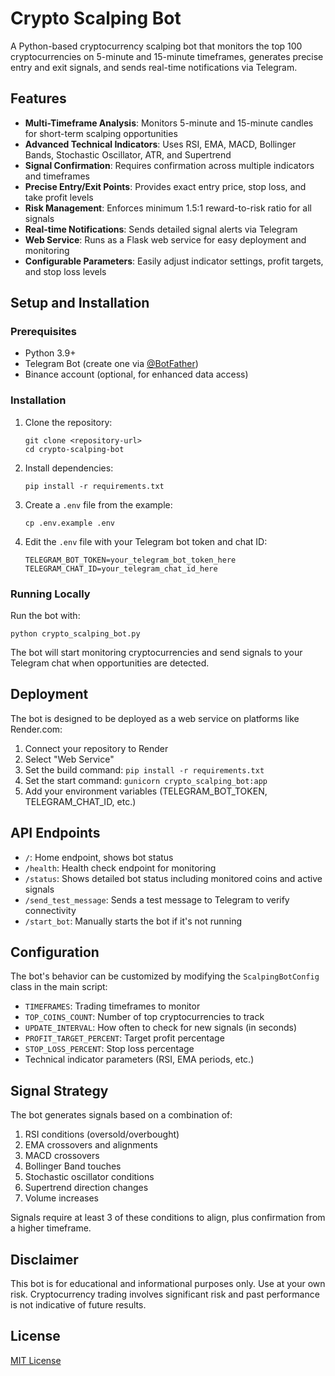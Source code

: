 # Crypto Scalping Bot

A Python-based cryptocurrency scalping bot that monitors the top 100 cryptocurrencies on 5-minute and 15-minute timeframes, generates precise entry and exit signals, and sends real-time notifications via Telegram.

## Features

- **Multi-Timeframe Analysis**: Monitors 5-minute and 15-minute candles for short-term scalping opportunities
- **Advanced Technical Indicators**: Uses RSI, EMA, MACD, Bollinger Bands, Stochastic Oscillator, ATR, and Supertrend
- **Signal Confirmation**: Requires confirmation across multiple indicators and timeframes
- **Precise Entry/Exit Points**: Provides exact entry price, stop loss, and take profit levels
- **Risk Management**: Enforces minimum 1.5:1 reward-to-risk ratio for all signals
- **Real-time Notifications**: Sends detailed signal alerts via Telegram
- **Web Service**: Runs as a Flask web service for easy deployment and monitoring
- **Configurable Parameters**: Easily adjust indicator settings, profit targets, and stop loss levels

## Setup and Installation

### Prerequisites

- Python 3.9+
- Telegram Bot (create one via [@BotFather](https://t.me/botfather))
- Binance account (optional, for enhanced data access)

### Installation

1. Clone the repository:
   ```
   git clone <repository-url>
   cd crypto-scalping-bot
   ```

2. Install dependencies:
   ```
   pip install -r requirements.txt
   ```

3. Create a `.env` file from the example:
   ```
   cp .env.example .env
   ```

4. Edit the `.env` file with your Telegram bot token and chat ID:
   ```
   TELEGRAM_BOT_TOKEN=your_telegram_bot_token_here
   TELEGRAM_CHAT_ID=your_telegram_chat_id_here
   ```

### Running Locally

Run the bot with:
```
python crypto_scalping_bot.py
```

The bot will start monitoring cryptocurrencies and send signals to your Telegram chat when opportunities are detected.

## Deployment

The bot is designed to be deployed as a web service on platforms like Render.com:

1. Connect your repository to Render
2. Select "Web Service"
3. Set the build command: `pip install -r requirements.txt`
4. Set the start command: `gunicorn crypto_scalping_bot:app`
5. Add your environment variables (TELEGRAM_BOT_TOKEN, TELEGRAM_CHAT_ID, etc.)

## API Endpoints

- `/`: Home endpoint, shows bot status
- `/health`: Health check endpoint for monitoring
- `/status`: Shows detailed bot status including monitored coins and active signals
- `/send_test_message`: Sends a test message to Telegram to verify connectivity
- `/start_bot`: Manually starts the bot if it's not running

## Configuration

The bot's behavior can be customized by modifying the `ScalpingBotConfig` class in the main script:

- `TIMEFRAMES`: Trading timeframes to monitor
- `TOP_COINS_COUNT`: Number of top cryptocurrencies to track
- `UPDATE_INTERVAL`: How often to check for new signals (in seconds)
- `PROFIT_TARGET_PERCENT`: Target profit percentage
- `STOP_LOSS_PERCENT`: Stop loss percentage
- Technical indicator parameters (RSI, EMA periods, etc.)

## Signal Strategy

The bot generates signals based on a combination of:

1. RSI conditions (oversold/overbought)
2. EMA crossovers and alignments
3. MACD crossovers
4. Bollinger Band touches
5. Stochastic oscillator conditions
6. Supertrend direction changes
7. Volume increases

Signals require at least 3 of these conditions to align, plus confirmation from a higher timeframe.

## Disclaimer

This bot is for educational and informational purposes only. Use at your own risk. Cryptocurrency trading involves significant risk and past performance is not indicative of future results.

## License

[MIT License](LICENSE)
